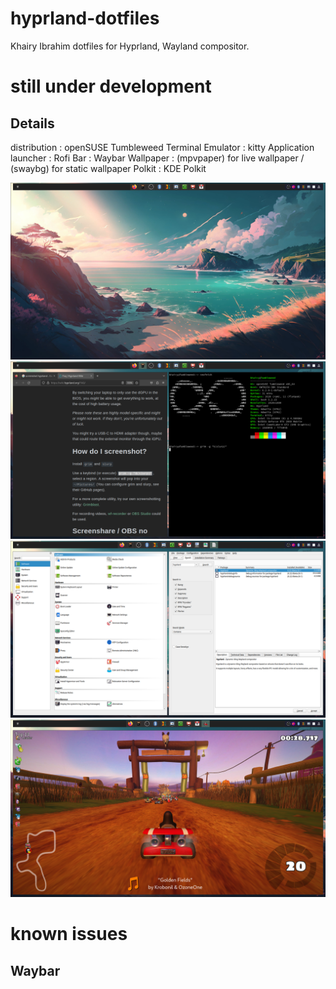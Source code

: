 # hyprland-dotfiles
Khairy Ibrahim dotfiles for Hyprland, Wayland compositor.

# still under development
## Details
distribution : openSUSE Tumbleweed
Terminal Emulator : kitty
Application launcher : Rofi
Bar : Waybar
Wallpaper : (mpvpaper) for live wallpaper / (swaybg) for static wallpaper
Polkit : KDE Polkit

![Screenshot](/screenshots/2.png)
![Screenshot](/screenshots/1.png)
![Screenshot](/screenshots/3.png)
![Screenshot](/screenshots/4.png)
# known issues
## Waybar
